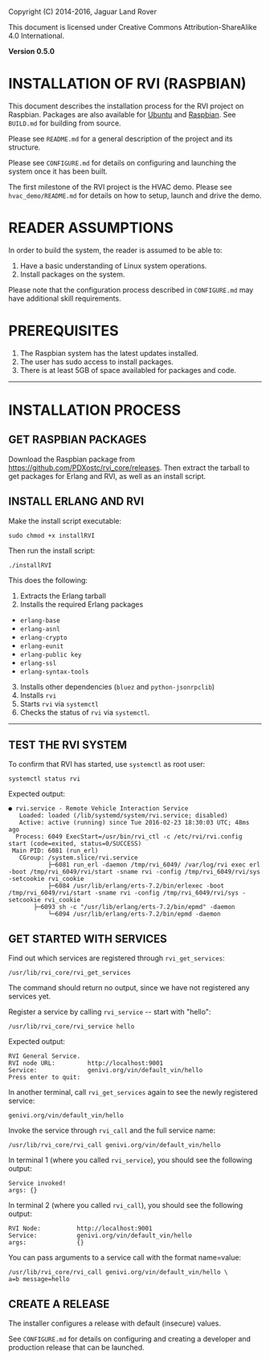Copyright (C) 2014-2016, Jaguar Land Rover

This document is licensed under Creative Commons
Attribution-ShareAlike 4.0 International.

**Version 0.5.0**

# INSTALLATION OF RVI (RASPBIAN) #

This document describes the installation process for the RVI project 
on Raspbian. Packages are also available for 
[Ubuntu](INSTALL_ubuntu.md) and [Raspbian](INSTALL_raspbian.md). 
See ```BUILD.md``` for building from source.

Please see ```README.md``` for a general description of the project
and its structure.

Please see ```CONFIGURE.md``` for details on configuring and launching
the system once it has been built.

The first milestone of the RVI project is the HVAC demo. Please see
```hvac_demo/README.md``` for details on how to setup, launch and
drive the demo.

# READER ASSUMPTIONS #
In order to build the system, the reader is assumed to be able to:

1. Have a basic understanding of Linux system operations.
2. Install packages on the system.

Please note that the configuration process described in
```CONFIGURE.md``` may have additional skill requirements.

# PREREQUISITES #

1. The Raspbian system has the latest updates installed.
2. The user has sudo access to install packages.
3. There is at least 5GB of space availabled for packages and code.

----

# INSTALLATION PROCESS #

## GET RASPBIAN PACKAGES ##

Download the Raspbian package from https://github.com/PDXostc/rvi_core/releases. Then extract the tarball to get packages for Erlang and RVI, as well as an install script.

## INSTALL ERLANG AND RVI ##

Make the install script executable:

    sudo chmod +x installRVI

Then run the install script:

    ./installRVI

This does the following:

1. Extracts the Erlang tarball
2. Installs the required Erlang packages
  * `erlang-base`
  * `erlang-asnl`
  * `erlang-crypto`
  * `erlang-eunit`
  * `erlang-public key`
  * `erlang-ssl`
  * `erlang-syntax-tools`
3. Installs other dependencies (`bluez` and `python-jsonrpclib`)
4. Installs `rvi`
5. Starts `rvi` via `systemctl`
6. Checks the status of `rvi` via `systemctl`.

----

## TEST THE RVI SYSTEM ##

To confirm that RVI has started, use `systemctl` as root user:

    systemctl status rvi

Expected output:

    ● rvi.service - Remote Vehicle Interaction Service
       Loaded: loaded (/lib/systemd/system/rvi.service; disabled)
       Active: active (running) since Tue 2016-02-23 18:30:03 UTC; 48ms ago
      Process: 6049 ExecStart=/usr/bin/rvi_ctl -c /etc/rvi/rvi.config start (code=exited, status=0/SUCCESS)
     Main PID: 6081 (run_erl)
       CGroup: /system.slice/rvi.service
               ├─6081 run_erl -daemon /tmp/rvi_6049/ /var/log/rvi exec erl -boot /tmp/rvi_6049/rvi/start -sname rvi -config /tmp/rvi_6049/rvi/sys -setcookie rvi_cookie
               ├─6084 /usr/lib/erlang/erts-7.2/bin/erlexec -boot /tmp/rvi_6049/rvi/start -sname rvi -config /tmp/rvi_6049/rvi/sys -setcookie rvi_cookie
           ├─6093 sh -c "/usr/lib/erlang/erts-7.2/bin/epmd" -daemon
               └─6094 /usr/lib/erlang/erts-7.2/bin/epmd -daemon


## GET STARTED WITH SERVICES ##

Find out which services are registered through `rvi_get_services`:

    /usr/lib/rvi_core/rvi_get_services

The command should return no output, since we have not registered any services yet.

Register a service by calling `rvi_service` -- start with "hello":

    /usr/lib/rvi_core/rvi_service hello

Expected output:

    RVI General Service.
    RVI node URL:         http://localhost:9001
    Service:              genivi.org/vin/default_vin/hello
    Press enter to quit: 

In another terminal, call `rvi_get_services` again to see the newly registered service:

    genivi.org/vin/default_vin/hello

Invoke the service through `rvi_call` and the full service name:

    /usr/lib/rvi_core/rvi_call genivi.org/vin/default_vin/hello

In terminal 1 (where you called `rvi_service`), you should see the following output:

    Service invoked!
    args: {}

In terminal 2 (where you called `rvi_call`), you should see the following output:

    RVI Node:          http://localhost:9001
    Service:           genivi.org/vin/default_vin/hello
    args:              {}

You can pass arguments to a service call with the format name=value:

    /usr/lib/rvi_core/rvi_call genivi.org/vin/default_vin/hello \
    a=b message=hello

## CREATE A RELEASE ##

The installer configures a release with default (insecure) values.

See ```CONFIGURE.md``` for details on configuring and creating a
developer and production release that can be launched.